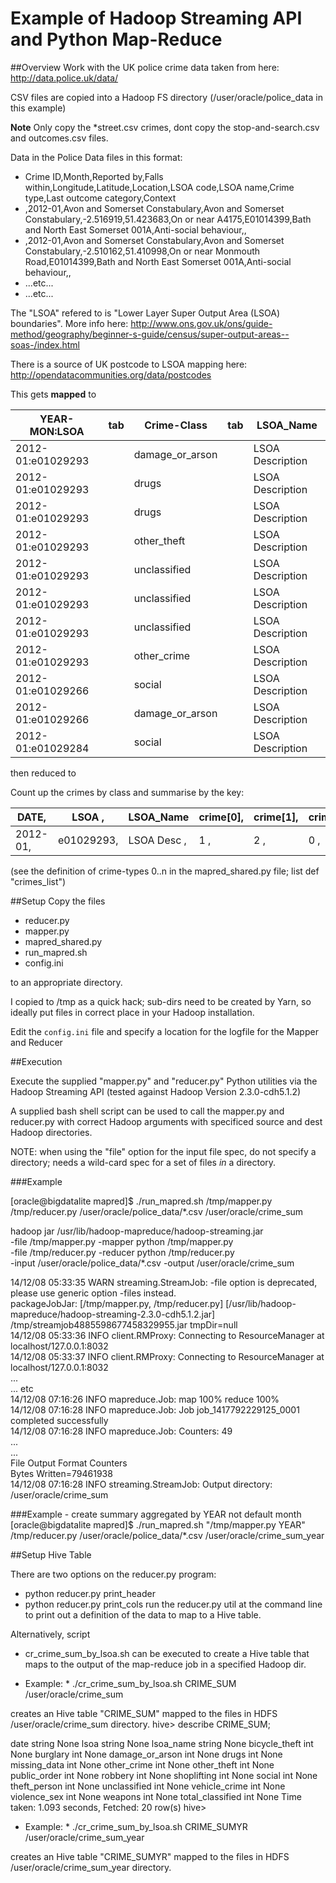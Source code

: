 
Example of Hadoop Streaming API and Python Map-Reduce
=====================================================

##Overview
Work with the UK police crime data taken from here:
http://data.police.uk/data/

CSV files are copied into a Hadoop FS directory (/user/oracle/police_data in this example)

**Note** Only copy the *street.csv crimes, dont copy the stop-and-search.csv and outcomes.csv files.

Data in the Police Data files in this format:

+ Crime ID,Month,Reported by,Falls within,Longitude,Latitude,Location,LSOA code,LSOA name,Crime type,Last outcome category,Context
+ ,2012-01,Avon and Somerset Constabulary,Avon and Somerset Constabulary,-2.516919,51.423683,On or near A4175,E01014399,Bath and North East Somerset 001A,Anti-social behaviour,,
+ ,2012-01,Avon and Somerset Constabulary,Avon and Somerset Constabulary,-2.510162,51.410998,On or near Monmouth Road,E01014399,Bath and North East Somerset 001A,Anti-social behaviour,,
+ ...etc...
+ ...etc...

The "LSOA" refered to is "Lower Layer Super Output Area (LSOA) boundaries".  More info here:
http://www.ons.gov.uk/ons/guide-method/geography/beginner-s-guide/census/super-output-areas--soas-/index.html

There is a source of UK postcode to LSOA mapping here:
http://opendatacommunities.org/data/postcodes



This gets **mapped** to 

| YEAR-MON:LSOA     | tab   | Crime-Class    | tab   | LSOA_Name
| ----------------- | ----- | ---------------| ----- | ----------
| 2012-01:e01029293 |       | damage_or_arson|       | LSOA Description
| 2012-01:e01029293 |       | drugs          |       | LSOA Description
| 2012-01:e01029293 |       | drugs          |       | LSOA Description
| 2012-01:e01029293 |       | other_theft    |       | LSOA Description
| 2012-01:e01029293 |       | unclassified   |       | LSOA Description
| 2012-01:e01029293 |       | unclassified   |       | LSOA Description
| 2012-01:e01029293 |       | unclassified   |       | LSOA Description
| 2012-01:e01029293 |       | other_crime    |       | LSOA Description
| 2012-01:e01029266 |       | social         |       | LSOA Description
| 2012-01:e01029266 |       | damage_or_arson|       |LSOA Description
| 2012-01:e01029284 |       | social         |       |LSOA Description

then reduced to

Count up the crimes by class and summarise by the key:

|DATE,   | LSOA     ,| LSOA_Name   | crime[0],| crime[1],| crime[2], |crime[3],|...|crime[n]|
|--------|-----------|-------------|----------|----------|-----------|---------|---|--------|
|2012-01,| e01029293,| LSOA Desc  ,|1        ,| 2       ,| 0       , |0   ,    |...| 4      |

(see the definition of crime-types 0..n in the mapred_shared.py file; list def "crimes_list")

##Setup
Copy the files
+ reducer.py
+ mapper.py
+ mapred_shared.py
+ run_mapred.sh
+ config.ini

to an appropriate directory.

I copied to /tmp as a quick hack; sub-dirs need to be created by Yarn, so ideally put files in correct place in your Hadoop installation.

Edit the `config.ini` file and specify a location for the logfile for the Mapper and Reducer

##Execution

Execute the supplied "mapper.py" and "reducer.py" Python utilities via the Hadoop Streaming API (tested against Hadoop Version 2.3.0-cdh5.1.2)

A supplied bash shell script can be used to call the mapper.py and reducer.py with correct Hadoop arguments with specificed source and dest Hadoop directories.

NOTE: when using the "file" option for the input file spec, do not specify a directory; needs a wild-card spec for a set of files _in_ a directory.

###Example

[oracle@bigdatalite mapred]$ ./run_mapred.sh /tmp/mapper.py /tmp/reducer.py /user/oracle/police_data/*.csv /user/oracle/crime_sum

hadoop jar /usr/lib/hadoop-mapreduce/hadoop-streaming.jar  
 -file /tmp/mapper.py    -mapper python /tmp/mapper.py  
 -file /tmp/reducer.py   -reducer python /tmp/reducer.py  
 -input /user/oracle/police_data/*.csv -output /user/oracle/crime_sum  

14/12/08 05:33:35 WARN streaming.StreamJob: -file option is deprecated, please use generic option -files instead.  
packageJobJar: [/tmp/mapper.py, /tmp/reducer.py] [/usr/lib/hadoop-mapreduce/hadoop-streaming-2.3.0-cdh5.1.2.jar] /tmp/streamjob4885598677458329955.jar tmpDir=null  
14/12/08 05:33:36 INFO client.RMProxy: Connecting to ResourceManager at localhost/127.0.0.1:8032  
14/12/08 05:33:37 INFO client.RMProxy: Connecting to ResourceManager at localhost/127.0.0.1:8032  
...  
... etc  
14/12/08 07:16:26 INFO mapreduce.Job:  map 100% reduce 100%  
14/12/08 07:16:28 INFO mapreduce.Job: Job job_1417792229125_0001 completed successfully  
14/12/08 07:16:28 INFO mapreduce.Job: Counters: 49  
...  
...  
        File Output Format Counters  
                Bytes Written=79461938  
14/12/08 07:16:28 INFO streaming.StreamJob: Output directory: /user/oracle/crime_sum  

###Example - create summary aggregated by YEAR not default month  
[oracle@bigdatalite mapred]$ ./run_mapred.sh "/tmp/mapper.py YEAR" /tmp/reducer.py /user/oracle/police_data/*.csv /user/oracle/crime_sum_year  
  


##Setup Hive Table

There are two options on the reducer.py program:
+ python reducer.py print_header
+ python reducer.py print_cols
run the reducer.py util at the command line to print out a definition of the data to map to a Hive table.

Alternatively, script
+ cr_crime_sum_by_lsoa.sh
can be executed to create a Hive table that maps to the output of the map-reduce job in a specified Hadoop dir.

* Example: *
./cr_crime_sum_by_lsoa.sh CRIME_SUM /user/oracle/crime_sum

creates an Hive table "CRIME_SUM" mapped to the files in HDFS /user/oracle/crime_sum directory.
hive> describe CRIME_SUM;

date                    string                  None
lsoa                    string                  None
lsoa_name               string                  None
bicycle_theft           int                     None
burglary                int                     None
damage_or_arson         int                     None
drugs                   int                     None
missing_data            int                     None
other_crime             int                     None
other_theft             int                     None
public_order            int                     None
robbery                 int                     None
shoplifting             int                     None
social                  int                     None
theft_person            int                     None
unclassified            int                     None
vehicle_crime           int                     None
violence_sex            int                     None
weapons                 int                     None
total_classified        int                     None
Time taken: 1.093 seconds, Fetched: 20 row(s)
hive>


* Example: *
./cr_crime_sum_by_lsoa.sh CRIME_SUMYR /user/oracle/crime_sum_year

creates an Hive table "CRIME_SUMYR" mapped to the files in HDFS /user/oracle/crime_sum_year directory.


